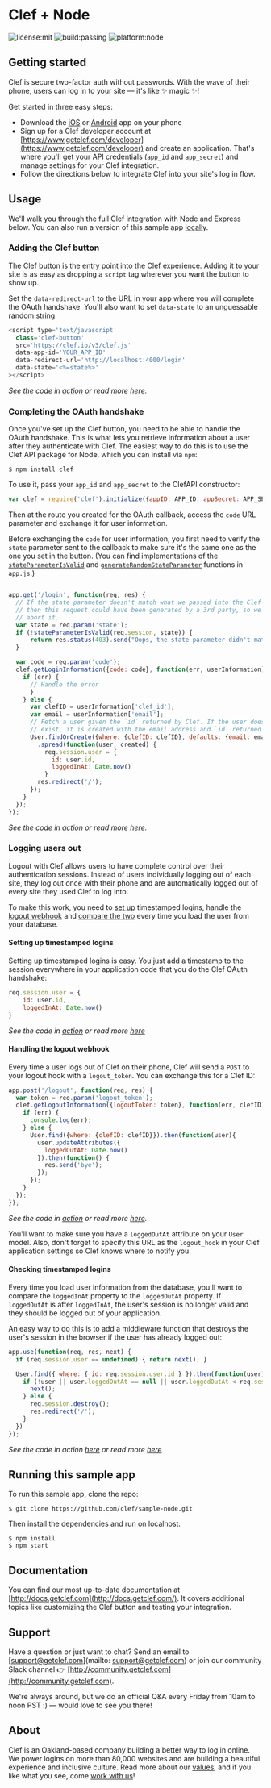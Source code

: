 # Clef + Node
![license:mit](https://img.shields.io/badge/license-mit-blue.svg)
![build:passing](https://img.shields.io/travis/joyent/node/v0.6.svg)
![platform:node](https://img.shields.io/node/v/gh-badges.svg)<br>

## Getting started
Clef is secure two-factor auth without passwords. With the wave of their phone, users can log in to your site — it's like :sparkles: magic :sparkles:! 

Get started in three easy steps:
* Download the [iOS](https://itunes.apple.com/us/app/clef/id558706348) or [Android](https://play.google.com/store/apps/details?id=io.clef&hl=en) app on your phone 
* Sign up for a Clef developer account at [https://www.getclef.com/developer](https://www.getclef.com/developer) and create an application. That's where you'll get your API credentials (`app_id` and `app_secret`) and manage settings for your Clef integration.
* Follow the directions below to integrate Clef into your site's log in flow. 

## Usage
We'll walk you through the full Clef integration with Node and Express below. You can also run a version of this sample app [locally](#running-this-sample-app).

### Adding the Clef button

The Clef button is the entry point into the Clef experience. Adding it to your site is as easy as dropping a `script` tag wherever you want the button to show up. 

Set the `data-redirect-url` to the URL in your app where you will complete the OAuth handshake. You'll also want to set `data-state` to an unguessable random string. <br>

```javascript
<script type='text/javascript'
  class='clef-button'
  src='https://clef.io/v3/clef.js'
  data-app-id='YOUR_APP_ID'
  data-redirect-url='http://localhost:4000/login'
  data-state='<%=state%>'
></script>
```
*See the code in [action](/views/index.ejs#L14-L20) or read more [here](http://docs.getclef.com/v1.0/docs/adding-the-clef-button).*<br>

### Completing the OAuth handshake
Once you've set up the Clef button, you need to be able to handle the OAuth handshake. This is what lets you retrieve information about a user after they authenticate with Clef. The easiest way to do this is to use the Clef API package for Node, which you can install via `npm`:

`$ npm install clef`

To use it, pass your `app_id` and `app_secret` to the ClefAPI constructor:           
```javascript
var clef = require('clef').initialize({appID: APP_ID, appSecret: APP_SECRET});
```

Then at the route you created for the OAuth callback, access the `code` URL parameter and exchange it for user information. 

Before exchanging the `code` for user information, you first need to verify the `state` parameter sent to the callback to make sure it's the same one as the one you set in the button. (You can find implementations of the <code><a href="/app.js#L94-L98" target="_blank">stateParameterIsValid</a></code> and <code><a href="/app.js#L86-L92" target="_blank">generateRandomStateParameter</a></code> functions in `app.js`.) 

```javascript

app.get('/login', function(req, res) {
  // If the state parameter doesn't match what we passed into the Clef button,
  // then this request could have been generated by a 3rd party, so we should
  // abort it.
  var state = req.param('state');
  if (!stateParameterIsValid(req.session, state)) {
      return res.status(403).send("Oops, the state parameter didn't match what was passed in to the Clef button.");
  }

  var code = req.param('code');
  clef.getLoginInformation({code: code}, function(err, userInformation) {
    if (err) {
      // Handle the error
      }
    } else {
      var clefID = userInformation['clef_id'];
      var email = userInformation['email'];
      // Fetch a user given the `id` returned by Clef. If the user doesn't
      // exist, it is created with the email address and `id` returned by Clef.
      User.findOrCreate({where: {clefID: clefID}, defaults: {email: email}})
        .spread(function(user, created) {
          req.session.user = {
            id: user.id,
            loggedInAt: Date.now()
          }
        res.redirect('/');
      });
    }
  });
});
```
*See the code in [action](/app.js#L119-L167) or read more [here](http://docs.getclef.com/v1.0/docs/authenticating-users).*<br>

### Logging users out 
Logout with Clef allows users to have complete control over their authentication sessions. Instead of users individually logging out of each site, they log out once with their phone and are automatically logged out of every site they used Clef to log into.

To make this work, you need to [set up](#setting-up-timestamped-logins) timestamped logins, handle the [logout webhook](#handling-the-logout-webhook) and [compare the two](#checking-timestamped-logins) every time you load the user from your database. 

#### Setting up timestamped logins
Setting up timestamped logins is easy. You just add a timestamp to the session everywhere in your application code that you do the Clef OAuth handshake:

```javascript
req.session.user = {
    id: user.id,
    loggedInAt: Date.now()
}
```

*See the code in [action](/app.js#L159-L162) or read more [here](http://docs.getclef.com/v1.0/docs/checking-timestamped-logins)*

#### Handling the logout webhook
Every time a user logs out of Clef on their phone, Clef will send a `POST` to your logout hook with a `logout_token`. You can exchange this for a Clef ID:

```javascript
app.post('/logout', function(req, res) {
  var token = req.param('logout_token');
  clef.getLogoutInformation({logoutToken: token}, function(err, clefID){
    if (err) {
      console.log(err);
    } else {
      User.find({where: {clefID: clefID}}).then(function(user){
        user.updateAttributes({
          loggedOutAt: Date.now()
        }).then(function() {
          res.send('bye');
        });
      });
    }
  });
});
```
*See the code in [action](/app.js#L177-L192) or read more [here](http://docs.getclef.com/v1.0/docs/handling-the-logout-webhook).*<br>

You'll want to make sure you have a `loggedOutAt` attribute on your `User` model. Also, don't forget to specify this URL as the `logout_hook` in your Clef application settings so Clef knows where to notify you.

#### Checking timestamped logins
Every time you load user information from the database, you'll want to compare the `loggedInAt` property to the `loggedOutAt` property. If `loggedOutAt` is after `loggedInAt`, the user's session is no longer valid and they should be logged out of your application.

An easy way to do this is to add a middleware function that destroys the user's session in the browser if the user has already logged out: 
```javascript
app.use(function(req, res, next) {
  if (req.session.user == undefined) { return next(); }

  User.find({ where: { id: req.session.user.id } }).then(function(user) {
    if (!user || user.loggedOutAt == null || user.loggedOutAt < req.session.user.loggedInAt) {
      next();
    } else {
      req.session.destroy();
      res.redirect('/');
    }
  })
});
```
*See the code in action [here](/app.js#L73-L84) or read more [here](http://docs.getclef.com/v1.0/docs/checking-timestamped-logins)*

## Running this sample app 
To run this sample app, clone the repo:

```
$ git clone https://github.com/clef/sample-node.git
```

Then install the dependencies and run on localhost.
```
$ npm install 
$ npm start
```

## Documentation
You can find our most up-to-date documentation at [http://docs.getclef.com](http://docs.getclef.com/). It covers additional topics like customizing the Clef button and testing your integration.

## Support
Have a question or just want to chat? Send an email to [support@getclef.com](mailto: support@getclef.com) or join our community Slack channel :point_right: [http://community.getclef.com](http://community.getclef.com).

We're always around, but we do an official Q&A every Friday from 10am to noon PST :) — would love to see you there! 

## About 
Clef is an Oakland-based company building a better way to log in online. We power logins on more than 80,000 websites and are building a beautiful experience and inclusive culture. Read more about our [values](https://getclef.com/values), and if you like what you see, come [work with us](https://getclef.com/jobs)!




